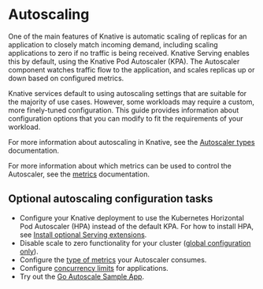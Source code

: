 # Autoscaling

One of the main features of Knative is automatic scaling of replicas for an application to closely match incoming demand, including scaling applications to zero if no traffic is being received.
Knative Serving enables this by default, using the Knative Pod Autoscaler (KPA).
The Autoscaler component watches traffic flow to the application, and scales replicas up or down based on configured metrics.

Knative services default to using autoscaling settings that are suitable for the majority of use cases. However, some workloads may require a custom, more finely-tuned configuration.
This guide provides information about configuration options that you can modify to fit the requirements of your workload.

For more information about autoscaling in Knative, see the [Autoscaler types](autoscaler-types.md) documentation.

For more information about which metrics can be used to control the Autoscaler, see the [metrics](autoscaling-metrics.md) documentation.

## Optional autoscaling configuration tasks

* Configure your Knative deployment to use the Kubernetes Horizontal Pod Autoscaler (HPA)
instead of the default KPA.
For how to install HPA, see [Install optional Serving extensions](../../install/serving/install-serving-with-yaml.md#install-optional-serving-extensions).
* Disable scale to zero functionality for your cluster ([global configuration only](scale-to-zero.md)).
* Configure the [type of metrics](autoscaling-metrics.md) your Autoscaler consumes.
* Configure [concurrency limits](concurrency.md) for applications.
* Try out the [Go Autoscale Sample App](autoscale-go/README.md).
